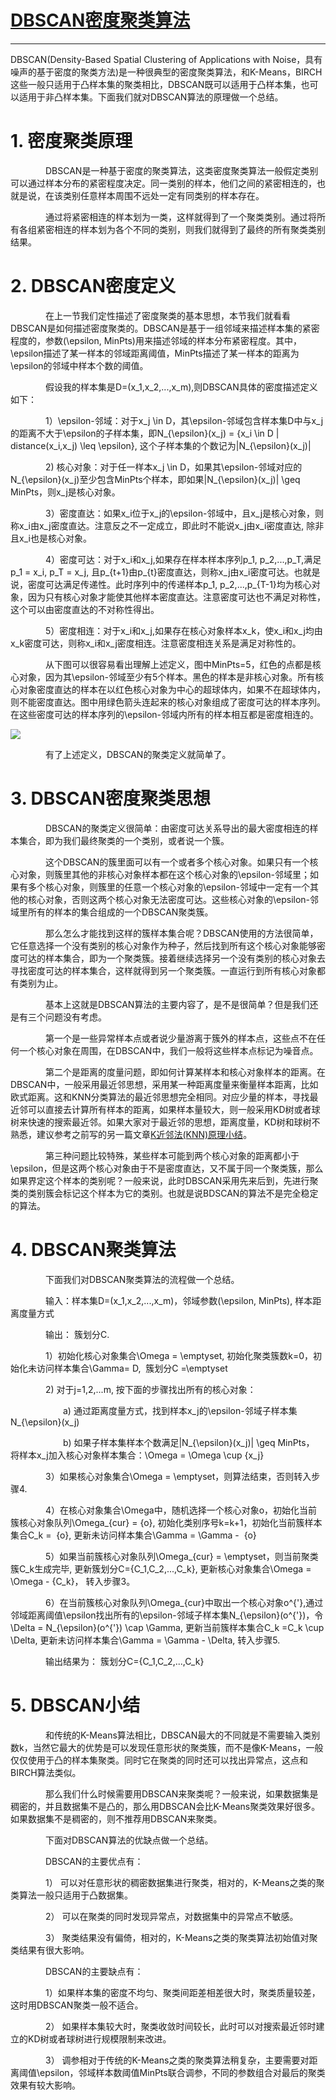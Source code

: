 # [DBSCAN密度聚类算法](http://www.cnblogs.com/pinard/p/6208966.html)

---

DBSCAN\(Density-Based Spatial Clustering of Applications with Noise，具有噪声的基于密度的聚类方法\)是一种很典型的密度聚类算法，和K-Means，BIRCH这些一般只适用于凸样本集的聚类相比，DBSCAN既可以适用于凸样本集，也可以适用于非凸样本集。下面我们就对DBSCAN算法的原理做一个总结。

# 1. 密度聚类原理

　　　　DBSCAN是一种基于密度的聚类算法，这类密度聚类算法一般假定类别可以通过样本分布的紧密程度决定。同一类别的样本，他们之间的紧密相连的，也就是说，在该类别任意样本周围不远处一定有同类别的样本存在。

　　　　通过将紧密相连的样本划为一类，这样就得到了一个聚类类别。通过将所有各组紧密相连的样本划为各个不同的类别，则我们就得到了最终的所有聚类类别结果。

# 2. DBSCAN密度定义

　　　　在上一节我们定性描述了密度聚类的基本思想，本节我们就看看DBSCAN是如何描述密度聚类的。DBSCAN是基于一组邻域来描述样本集的紧密程度的，参数\(\epsilon, MinPts\)用来描述邻域的样本分布紧密程度。其中，\epsilon描述了某一样本的邻域距离阈值，MinPts描述了某一样本的距离为\epsilon的邻域中样本个数的阈值。

　　　　假设我的样本集是D=\(x\_1,x\_2,...,x\_m\),则DBSCAN具体的密度描述定义如下：

　　　　1）\epsilon-邻域：对于x\_j \in D，其\epsilon-邻域包含样本集D中与x\_j的距离不大于\epsilon的子样本集，即N\_{\epsilon}\(x\_j\) = \{x\_i \in D \| distance\(x\_i,x\_j\) \leq \epsilon\}, 这个子样本集的个数记为\|N\_{\epsilon}\(x\_j\)\|

　　　　2\) 核心对象：对于任一样本x\_j \in D，如果其\epsilon-邻域对应的N\_{\epsilon}\(x\_j\)至少包含MinPts个样本，即如果\|N\_{\epsilon}\(x\_j\)\| \geq MinPts，则x\_j是核心对象。　

　　　　3）密度直达：如果x\_i位于x\_j的\epsilon-邻域中，且x\_j是核心对象，则称x\_i由x\_j密度直达。注意反之不一定成立，即此时不能说x\_j由x\_i密度直达, 除非且x\_i也是核心对象。

　　　　4）密度可达：对于x\_i和x\_j,如果存在样本样本序列p\_1, p\_2,...,p\_T,满足p\_1 = x\_i, p\_T = x\_j, 且p\_{t+1}由p\_{t}密度直达，则称x\_j由x\_i密度可达。也就是说，密度可达满足传递性。此时序列中的传递样本p\_1, p\_2,...,p\_{T-1}均为核心对象，因为只有核心对象才能使其他样本密度直达。注意密度可达也不满足对称性，这个可以由密度直达的不对称性得出。

　　　　5）密度相连：对于x\_i和x\_j,如果存在核心对象样本x\_k，使x\_i和x\_j均由x\_k密度可达，则称x\_i和x\_j密度相连。注意密度相连关系是满足对称性的。

　　　　从下图可以很容易看出理解上述定义，图中MinPts=5，红色的点都是核心对象，因为其\epsilon-邻域至少有5个样本。黑色的样本是非核心对象。所有核心对象密度直达的样本在以红色核心对象为中心的超球体内，如果不在超球体内，则不能密度直达。图中用绿色箭头连起来的核心对象组成了密度可达的样本序列。在这些密度可达的样本序列的\epsilon-邻域内所有的样本相互都是密度相连的。

![](http://images2015.cnblogs.com/blog/1042406/201612/1042406-20161222112847323-1346197243.png)

　　　　有了上述定义，DBSCAN的聚类定义就简单了。

# 3. DBSCAN密度聚类思想

　　　　DBSCAN的聚类定义很简单：由密度可达关系导出的最大密度相连的样本集合，即为我们最终聚类的一个类别，或者说一个簇。

　　　　这个DBSCAN的簇里面可以有一个或者多个核心对象。如果只有一个核心对象，则簇里其他的非核心对象样本都在这个核心对象的\epsilon-邻域里；如果有多个核心对象，则簇里的任意一个核心对象的\epsilon-邻域中一定有一个其他的核心对象，否则这两个核心对象无法密度可达。这些核心对象的\epsilon-邻域里所有的样本的集合组成的一个DBSCAN聚类簇。

　　　　那么怎么才能找到这样的簇样本集合呢？DBSCAN使用的方法很简单，它任意选择一个没有类别的核心对象作为种子，然后找到所有这个核心对象能够密度可达的样本集合，即为一个聚类簇。接着继续选择另一个没有类别的核心对象去寻找密度可达的样本集合，这样就得到另一个聚类簇。一直运行到所有核心对象都有类别为止。

　　　　基本上这就是DBSCAN算法的主要内容了，是不是很简单？但是我们还是有三个问题没有考虑。

　　　　第一个是一些异常样本点或者说少量游离于簇外的样本点，这些点不在任何一个核心对象在周围，在DBSCAN中，我们一般将这些样本点标记为噪音点。

　　　　第二个是距离的度量问题，即如何计算某样本和核心对象样本的距离。在DBSCAN中，一般采用最近邻思想，采用某一种距离度量来衡量样本距离，比如欧式距离。这和KNN分类算法的最近邻思想完全相同。对应少量的样本，寻找最近邻可以直接去计算所有样本的距离，如果样本量较大，则一般采用KD树或者球树来快速的搜索最近邻。如果大家对于最近邻的思想，距离度量，KD树和球树不熟悉，建议参考之前写的另一篇文章[K近邻法\(KNN\)原理小结](http://www.cnblogs.com/pinard/p/6061661.html)。

　　　　第三种问题比较特殊，某些样本可能到两个核心对象的距离都小于\epsilon，但是这两个核心对象由于不是密度直达，又不属于同一个聚类簇，那么如果界定这个样本的类别呢？一般来说，此时DBSCAN采用先来后到，先进行聚类的类别簇会标记这个样本为它的类别。也就是说BDSCAN的算法不是完全稳定的算法。

# 4. DBSCAN聚类算法

　　　　下面我们对DBSCAN聚类算法的流程做一个总结。

　　　　输入：样本集D=\(x\_1,x\_2,...,x\_m\)，邻域参数\(\epsilon, MinPts\), 样本距离度量方式

　　　　输出： 簇划分C.　

　　　　1）初始化核心对象集合\Omega = \emptyset, 初始化聚类簇数k=0，初始化未访问样本集合\Gamma= D,  簇划分C =\emptyset

　　　　2\) 对于j=1,2,...m, 按下面的步骤找出所有的核心对象：

　　　　　　a\) 通过距离度量方式，找到样本x\_j的\epsilon-邻域子样本集N\_{\epsilon}\(x\_j\)

　　　　　　b\) 如果子样本集样本个数满足\|N\_{\epsilon}\(x\_j\)\| \geq MinPts， 将样本x\_j加入核心对象样本集合：\Omega = \Omega \cup \{x\_j\}

　　　　3）如果核心对象集合\Omega = \emptyset，则算法结束，否则转入步骤4.

　　　　4）在核心对象集合\Omega中，随机选择一个核心对象o，初始化当前簇核心对象队列\Omega\_{cur} = \{o\}, 初始化类别序号k=k+1，初始化当前簇样本集合C\_k =  \{o\}, 更新未访问样本集合\Gamma = \Gamma -  \{o\}

　　　　5）如果当前簇核心对象队列\Omega\_{cur} = \emptyset，则当前聚类簇C\_k生成完毕, 更新簇划分C=\{C\_1,C\_2,...,C\_k\}, 更新核心对象集合\Omega = \Omega - {C\_k}， 转入步骤3。

　　　　6）在当前簇核心对象队列\Omega\_{cur}中取出一个核心对象o^{'},通过邻域距离阈值\epsilon找出所有的\epsilon-邻域子样本集N\_{\epsilon}\(o^{'}\)，令\Delta = N\_{\epsilon}\(o^{'}\) \cap \Gamma, 更新当前簇样本集合C\_k =C\_k \cup \Delta, 更新未访问样本集合\Gamma = \Gamma - \Delta, 转入步骤5.

　　　　输出结果为： 簇划分C=\{C\_1,C\_2,...,C\_k\}

# 5. DBSCAN小结

　　　　和传统的K-Means算法相比，DBSCAN最大的不同就是不需要输入类别数k，当然它最大的优势是可以发现任意形状的聚类簇，而不是像K-Means，一般仅仅使用于凸的样本集聚类。同时它在聚类的同时还可以找出异常点，这点和BIRCH算法类似。

　　　　那么我们什么时候需要用DBSCAN来聚类呢？一般来说，如果数据集是稠密的，并且数据集不是凸的，那么用DBSCAN会比K-Means聚类效果好很多。如果数据集不是稠密的，则不推荐用DBSCAN来聚类。

　　　　下面对DBSCAN算法的优缺点做一个总结。

　　　　DBSCAN的主要优点有：

　　　　1） 可以对任意形状的稠密数据集进行聚类，相对的，K-Means之类的聚类算法一般只适用于凸数据集。

　　　　2） 可以在聚类的同时发现异常点，对数据集中的异常点不敏感。

　　　　3） 聚类结果没有偏倚，相对的，K-Means之类的聚类算法初始值对聚类结果有很大影响。

　　　　DBSCAN的主要缺点有：

　　　　1）如果样本集的密度不均匀、聚类间距差相差很大时，聚类质量较差，这时用DBSCAN聚类一般不适合。

　　　　2） 如果样本集较大时，聚类收敛时间较长，此时可以对搜索最近邻时建立的KD树或者球树进行规模限制来改进。

　　　　3） 调参相对于传统的K-Means之类的聚类算法稍复杂，主要需要对距离阈值\epsilon，邻域样本数阈值MinPts联合调参，不同的参数组合对最后的聚类效果有较大影响。

